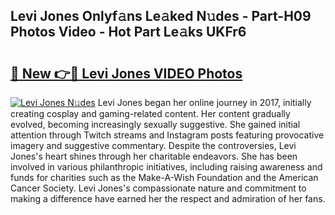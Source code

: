 ## Levi Jones Onlyf𝚊ns Le𝚊ked N𝚞des - Part-H09 Photos Video - Hot Part Le𝚊ks UKFr6

# <h2><a href="http://ab55428.deff.icu/?id=Levi+Jones">🔗 New 👉🔴 Levi Jones VIDEO Photos</a></h2>

[![Levi Jones N𝚞des](https://i.imgur.com/rIISA9y.gif)](http://ab55428.deff.icu/?id=Levi+Jones)
Levi Jones began her online journey in 2017, initially creating cosplay and gaming-related content. Her content gradually evolved, becoming increasingly sexually suggestive. She gained initial attention through Twitch streams and Instagram posts featuring provocative imagery and suggestive commentary. Despite the controversies, Levi Jones's heart shines through her charitable endeavors. She has been involved in various philanthropic initiatives, including raising awareness and funds for charities such as the Make-A-Wish Foundation and the American Cancer Society. Levi Jones's compassionate nature and commitment to making a difference have earned her the respect and admiration of her fans.
